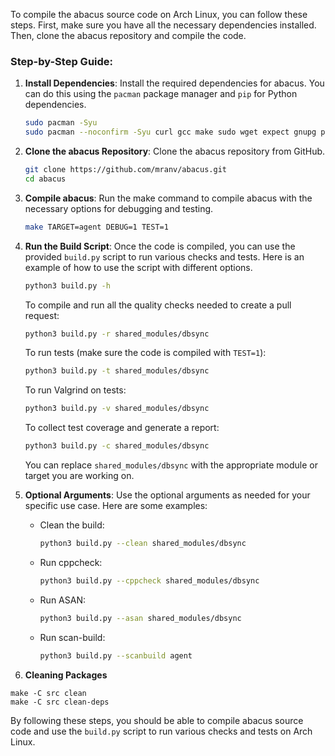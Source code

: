 To compile the abacus source code on Arch Linux, you can follow these steps. First, make sure you have all the necessary dependencies installed. Then, clone the abacus repository and compile the code.

### Step-by-Step Guide:

1. **Install Dependencies**:
   Install the required dependencies for abacus. You can do this using the `pacman` package manager and `pip` for Python dependencies.

   ```bash
   sudo pacman -Syu
   sudo pacman --noconfirm -Syu curl gcc make sudo wget expect gnupg perl-base perl fakeroot python brotli automake autoconf libtool gawk libsigsegv nodejs base-devel inetutils cmake git python3 python-pip valgrind cppcheck lcov astyle clang cmocka pcre pcre2 boost boost-libs
   ```

2. **Clone the abacus Repository**:
   Clone the abacus repository from GitHub.

   ```bash
   git clone https://github.com/mranv/abacus.git
   cd abacus
   ```

3. **Compile abacus**:
   Run the make command to compile abacus with the necessary options for debugging and testing.

   ```bash
   make TARGET=agent DEBUG=1 TEST=1
   ```

4. **Run the Build Script**:
   Once the code is compiled, you can use the provided `build.py` script to run various checks and tests. Here is an example of how to use the script with different options.

   ```bash
   python3 build.py -h
   ```

   To compile and run all the quality checks needed to create a pull request:

   ```bash
   python3 build.py -r shared_modules/dbsync
   ```

   To run tests (make sure the code is compiled with `TEST=1`):

   ```bash
   python3 build.py -t shared_modules/dbsync
   ```

   To run Valgrind on tests:

   ```bash
   python3 build.py -v shared_modules/dbsync
   ```

   To collect test coverage and generate a report:

   ```bash
   python3 build.py -c shared_modules/dbsync
   ```

   You can replace `shared_modules/dbsync` with the appropriate module or target you are working on.

5. **Optional Arguments**:
   Use the optional arguments as needed for your specific use case. Here are some examples:

   - Clean the build:

     ```bash
     python3 build.py --clean shared_modules/dbsync
     ```

   - Run cppcheck:

     ```bash
     python3 build.py --cppcheck shared_modules/dbsync
     ```

   - Run ASAN:

     ```bash
     python3 build.py --asan shared_modules/dbsync
     ```

   - Run scan-build:

     ```bash
     python3 build.py --scanbuild agent
     ```

6. **Cleaning Packages**

```
make -C src clean
make -C src clean-deps
```

By following these steps, you should be able to compile abacus source code and use the `build.py` script to run various checks and tests on Arch Linux.
